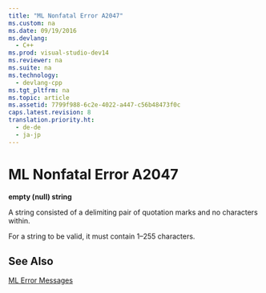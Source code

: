 ```yaml
---
title: "ML Nonfatal Error A2047"
ms.custom: na
ms.date: 09/19/2016
ms.devlang: 
  - C++
ms.prod: visual-studio-dev14
ms.reviewer: na
ms.suite: na
ms.technology: 
  - devlang-cpp
ms.tgt_pltfrm: na
ms.topic: article
ms.assetid: 7799f988-6c2e-4022-a447-c56b48473f0c
caps.latest.revision: 8
translation.priority.ht: 
  - de-de
  - ja-jp
---
```

# ML Nonfatal Error A2047
**empty (null) string**  
  
 A string consisted of a delimiting pair of quotation marks and no characters within.  
  
 For a string to be valid, it must contain 1–255 characters.  
  
## See Also  
 [ML Error Messages](../vs140/ML-Error-Messages.md)